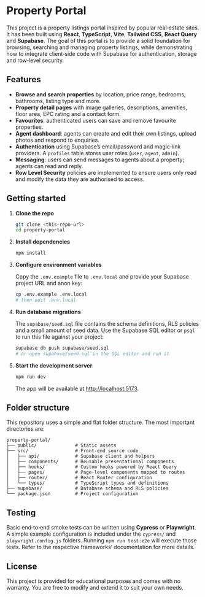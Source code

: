# Property Portal

This project is a property listings portal inspired by popular real‑estate sites.  It has been built using **React**, **TypeScript**, **Vite**, **Tailwind CSS**, **React Query** and **Supabase**.  The goal of this portal is to provide a solid foundation for browsing, searching and managing property listings, while demonstrating how to integrate client‑side code with Supabase for authentication, storage and row‑level security.

## Features

- **Browse and search properties** by location, price range, bedrooms, bathrooms, listing type and more.
- **Property detail pages** with image galleries, descriptions, amenities, floor area, EPC rating and a contact form.
- **Favourites**: authenticated users can save and remove favourite properties.
- **Agent dashboard**: agents can create and edit their own listings, upload photos and respond to enquiries.
- **Authentication** using Supabase’s email/password and magic‑link providers.  A `profiles` table stores user roles (`user`, `agent`, `admin`).
- **Messaging**: users can send messages to agents about a property; agents can read and reply.
- **Row Level Security** policies are implemented to ensure users only read and modify the data they are authorised to access.

## Getting started

1. **Clone the repo**

   ```bash
   git clone <this-repo-url>
   cd property-portal
   ```

2. **Install dependencies**

   ```bash
   npm install
   ```

3. **Configure environment variables**

   Copy the `.env.example` file to `.env.local` and provide your Supabase project URL and anon key:

   ```bash
   cp .env.example .env.local
   # then edit .env.local
   ```

4. **Run database migrations**

   The `supabase/seed.sql` file contains the schema definitions, RLS policies and a small amount of seed data.  Use the Supabase SQL editor or `psql` to run this file against your project:

   ```bash
   supabase db push supabase/seed.sql
   # or open supabase/seed.sql in the SQL editor and run it
   ```

5. **Start the development server**

   ```bash
   npm run dev
   ```

   The app will be available at [http://localhost:5173](http://localhost:5173).

## Folder structure

This repository uses a simple and flat folder structure.  The most important directories are:

```
property-portal/
├── public/              # Static assets
├── src/                 # Front‑end source code
│   ├── api/             # Supabase client and helpers
│   ├── components/      # Reusable presentational components
│   ├── hooks/           # Custom hooks powered by React Query
│   ├── pages/           # Page‑level components mapped to routes
│   ├── router/          # React Router configuration
│   └── types/           # TypeScript types and definitions
├── supabase/            # Database schema and RLS policies
└── package.json         # Project configuration
```

## Testing

Basic end‑to‑end smoke tests can be written using **Cypress** or **Playwright**.  A simple example configuration is included under the `cypress/` and `playwright.config.js` folders.  Running `npm run test:e2e` will execute those tests.  Refer to the respective frameworks’ documentation for more details.

## License

This project is provided for educational purposes and comes with no warranty.  You are free to modify and extend it to suit your own needs.